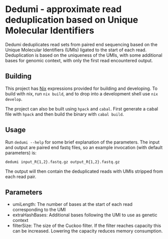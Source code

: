 # Dedumi - approximate read deduplication based on Unique Molecular Identifiers

Dedumi deduplicates read sets from paired end sequencing based on the
Unique Molecular Identifiers (UMIs) ligated to the start of each read.
Deduplication is based on the uniqueness of the UMIs, with some
additional bases for genomic context, with only the first read
encountered output.

## Building

This project has [Nix](https://nixos.org) expressions provided for
building and developing. To build with nix, run `nix build`, and to
drop into a development shell use `nix develop`.

The project can also be built using `hpack` and `cabal`. First
generate a cabal file with `hpack` and then build the binary with
`cabal build`.

## Usage


Run `dedumi --help` for some brief explanation of the parameters. The
input and output are paired end fastq files, so an example invocation
(with default parameters) is:
```
dedumi input_R{1,2}.fastq.gz output_R{1,2}.fastq.gz
```
The output will then contain the deduplicated reads with UMIs stripped
from each read pair.

## Parameters

- umiLength: The number of bases at the start of each read
  corresponding to the UMI
- extraHashBases: Additional bases following the UMI to use as genetic
  context
- filterSize: The size of the Cuckoo filter. If the filter reaches
  capacity this can be increased. Lowering the capacity reduces memory
  consumption.


